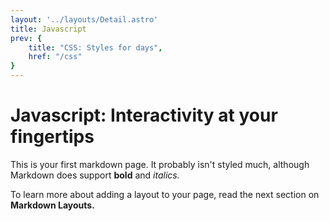 ```yaml
---
layout: '../layouts/Detail.astro'
title: Javascript
prev: {
	title: "CSS: Styles for days",
	href: "/css"
}
---
```


# **Javascript: Interactivity at your fingertips**

This is your first markdown page. It probably isn't styled much, although
Markdown does support **bold** and _italics._

To learn more about adding a layout to your page, read the next section on **Markdown Layouts.**
